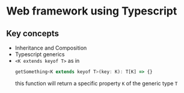 # Web framework using Typescript
## Key concepts
- Inheritance and Composition
- Typescript generics
- `<K extends keyof T>` as in 
  ```js
  getSomething<K extends keyof T>(key: K): T[K] => {}
  ```
  this function will return a specific property `K` of the generic type `T`